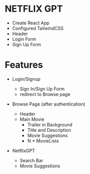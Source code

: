 # NETFLIX GPT

- Create React App
- Configured TailwindCSS
- Header
- Login Form
- Sign Up Form


# Features

- Login/Signup 
    - Sign In/Sign Up Form
    - redirect to Browse page

- Browse Page (after authentication)
    - Header
    - Main Movie
        - Trailer in Background
        - Title and Description
        - Movie Suggestions
        - N * MovieLists

- NetflixGPT
    - Search Bar
    - Movie Suggestions        
